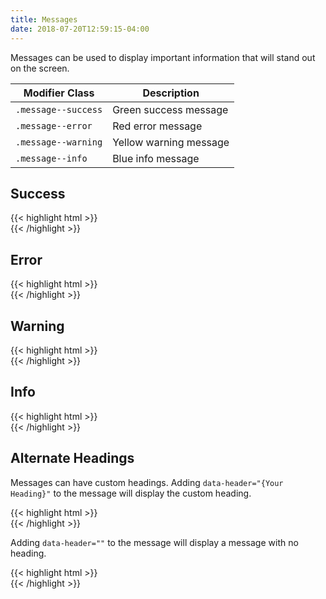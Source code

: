 ```yaml
---
title: Messages
date: 2018-07-20T12:59:15-04:00
---
```


Messages can be used to display important information that will stand out on the screen.

<table class="table mb-4">
  <thead>
    <tr>
      <th>Modifier Class</th>
      <th>Description</th>
    </tr>
  </thead>
  <tbody>
    <tr>
      <td data-label="Modifier Class"><code>.message--success</code></td>
      <td data-label="Description">Green success message</td>
    </tr>
    <tr>
      <td data-label="Modifier Class"><code>.message--error</code></td>
      <td data-label="Description">Red error message</td>
    </tr>
    <tr>
      <td data-label="Modifier Class"><code>.message--warning</code></td>
      <td data-label="Description">Yellow warning message</td>
    </tr>
    <tr>
      <td data-label="Modifier Class"><code>.message--info</code></td>
      <td data-label="Description">Blue info message</td>
    </tr>
  </tbody>
</table>


## Success

<div class="message message--success">
  <p class="skeleton" data-lines="2"></p>
</div>
<div class="mt-3 mb-4">
{{< highlight html >}}
<div class="message message--success">
  <!-- Success message goes here! -->
</div>
{{< /highlight >}}
</div>


## Error

<div class="message message--error">
  <p class="skeleton" data-lines="2"></p>
</div>
<div class="mt-3 mb-4">
{{< highlight html >}}
<div class="message message--error">
  <!-- Error message goes here! -->
</div>
{{< /highlight >}}
</div>


## Warning

<div class="message message--warning">
  <p class="skeleton" data-lines="2"></p>
</div>
<div class="mt-3 mb-4">
{{< highlight html >}}
<div class="message message--warning">
  <!-- Warning message goes here! -->
</div>
{{< /highlight >}}
</div>


## Info

<div class="message message--info">
  <p class="skeleton" data-lines="2"></p>
</div>
<div class="mt-3 mb-4">
{{< highlight html >}}
<div class="message message--info">
  <!-- Info message goes here! -->
</div>
{{< /highlight >}}
</div>


## Alternate Headings

Messages can have custom headings. Adding `data-header="{Your Heading}"` to the message will display the custom heading. 

<div class="message message--success" data-header="Alternate heading based on data-header">
  <p class="skeleton" data-lines="2"></p>
</div>
<div class="mt-3 mb-4">
{{< highlight html >}}
<div class="message message--success" data-header="Alternate heading based on data-header">
  <!-- Message content goes here! -->
</div>
{{< /highlight >}}
</div>

Adding `data-header=""` to the message will display a message with no heading.

<div class="message message--success" data-header="">
  <p class="skeleton" data-lines="2"></p>
</div>
<div class="mt-3 mb-4">
{{< highlight html >}}
<div class="message message--success" data-header="">
  <!-- Message content goes here! -->
</div>
{{< /highlight >}}
</div>